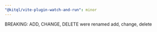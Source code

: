```yaml
---
"@kitql/vite-plugin-watch-and-run": minor
---
```


BREAKING: ADD, CHANGE, DELETE were renamed add, change, delete
